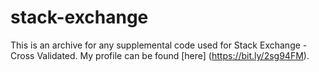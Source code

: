 # stack-exchange
This is an archive for any supplemental code used for Stack Exchange - Cross Validated.  My profile can be found [here]  (https://bit.ly/2sg94FM).
